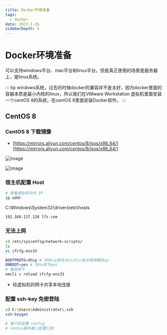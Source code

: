 ```yaml
---
title: Docker环境准备
tags:
  - docker
date: 2022-1-26
sidebarDepth: 5
---
```

# Docker环境准备
可以支持windows平台、mac平台和linux平台，但是真正使用的场景是服务器上，是linux系统。

::: tip
windows系统，过去的时候docker的兼容并不是太好，因为docker里面的容器本质是最小内核的linux，所以我们在VMware Workstation 虚拟机里面安装一个centOS 8的系统，在centOS 8里面安装Docker软件。
:::

## CentOS 8

### CentOS 8 下载镜像

- [https://mirrors.aliyun.com/centos/8/isos/x86_64/](https://mirrors.aliyun.com/centos/8/isos/x86_64/)

![image](/assets/images/more/docker/docker1.png)

![image](/assets/images/more/docker/docker2.png)

### 宿主机配置 Host

```bash
# 查看虚拟机中的 IP
ip addr
```

C:\Windows\System32\drivers\etc\hosts

```bash
192.168.137.128 lfz.com
```

### 无法上网

```bash
cd /etc/sysconfig/network-scripts/
ls
vi ifcfg-ens33
```

```bash
BOOTPROTO=dhcp # 将dhcp修改为static表示使用静态ip
ONBOOT=yes # 将no改为yes
# 重启网卡
nmcli c reload ifcfg-ens33
```

- 给虚拟机的网卡共享本地连接

### 配置 ssh-key 免密登陆

```bash
cd C:\Users\Administrator\.ssh
ssh-keygen

# 客户机配置 config
# centos服务器上配置公钥
```
